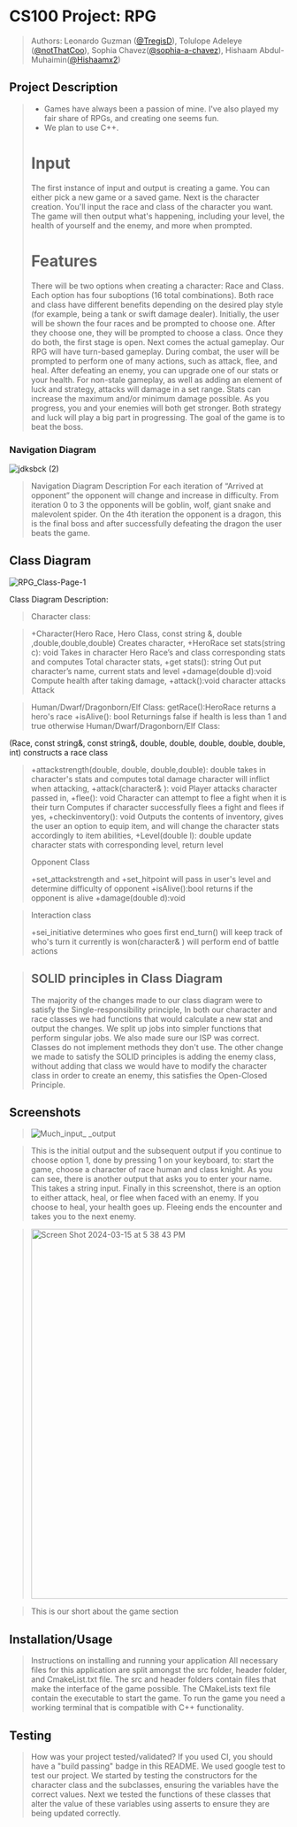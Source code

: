 
# CS100 Project: RPG
 
 > Authors: Leonardo Guzman ([@TregisD](https://github.com/TregisD)), Tolulope Adeleye ([@notThatCoo](https://github.com/notThatCoo)), Sophia Chavez([@sophia-a-chavez](https://github.com/sophia-a-chavez)), Hishaam Abdul-Muhaimin([@Hishaamx2](https://github.com/Hishaamx2))

## Project Description
 > * Games have always been a passion of mine.  I've also played my fair share of RPGs, and creating one seems fun.
 > * We plan to use C++.
 > # Input
 > The first instance of input and output is creating a game.  You can either pick a new game or a saved game.  Next is the character creation.  You'll input the race and class of the character you want.  The game will then output what's happening, including your level, the health of yourself and the enemy, and more when prompted.
 > # Features
 > There will be two options when creating a character: Race and Class.  Each option has four suboptions (16 total combinations).  Both race and class have different benefits depending on the desired play style (for example, being a tank or swift damage dealer).  Initially, the user will be shown the four races and be prompted to choose one.  After they choose one, they will be prompted to choose a class.  Once they do both, the first stage is open.  Next comes the actual gameplay.  Our RPG will have turn-based gameplay.  During combat, the user will be prompted to perform one of many actions, such as attack, flee, and heal.  After defeating an enemy, you can upgrade one of our stats or your health.  For non-stale gameplay, as well as adding an element of luck and strategy, attacks will damage in a set range.  Stats can increase the maximum and/or minimum damage possible.  As you progress, you and your enemies will both get stronger.  Both strategy and luck will play a big part in progressing.  The goal of the game is to beat the boss.

### Navigation Diagram

![jdksbck (2)](https://github.com/cs100/final-project-lguzm044_schav088_tadel002_habdu016/assets/156245649/0f6dc5bf-e7cb-46c8-89ac-6f976ebb1131)


>Navigation Diagram Description
>For each iteration of “Arrived at opponent” the opponent will change and increase in difficulty. From iteration 0 to 3 the opponents will be goblin, wolf, giant snake and malevolent spider. On the 4th iteration the opponent is a dragon, this is the final boss and after successfully defeating the dragon the user beats the game.


## Class Diagram

![RPG_Class-Page-1](https://github.com/cs100/final-project-lguzm044_schav088_tadel002_habdu016/assets/156245649/f16882d4-bd5b-465a-82c8-1709567bf8c2)

Class Diagram Description:
>Character class:

>+Character(Hero Race, Hero Class, const string &, double ,double,double,double)
	Creates character,
>+HeroRace set stats(string c): void
Takes in character Hero Race’s and class corresponding stats and computes 
	Total character stats,
>+get stats(): string 
	Out put character’s name, current stats and level
>+damage(double d):void
	Compute health after taking damage, 
>+attack():void character attacks Attack  

>Human/Dwarf/Dragonborn/Elf Class:
>getRace():HeroRace
	returns a hero's race
>+isAlive(): bool
	Returnings false if health is less than 1 and true otherwise
>Human/Dwarf/Dragonborn/Elf Class:

<RaceName>(Race, const string&, const string&, double, double,
double, double, double, int)
constructs a race class

>+attackstrength(double, double, double,double): double
takes in character's stats and computes total damage character will inflict when attacking,
>+attack(character& ): void
	Player attacks character passed in, 
>+flee(): void
	Character can attempt to flee a fight when it is their turn
	Computes if character successfully flees a fight and flees if yes,
>+checkinventory(): void
	Outputs the contents of inventory, gives the user an option to equip item, and will change the character stats accordingly to item abilities, 
 >+Level(double l): double
 	update character stats with corresponding level, return level
>
>
>Opponent Class
>
>+set_attackstrength and +set_hitpoint will pass in user's level and determine difficulty of opponent
>+isAlive():bool
	returns if the opponent is alive
>+damage(double d):void
  
>Interaction class
>
>+sei_initiative determines who goes first
>end_turn() will keep track of who's turn it currently is
>won(character& ) will perform end of battle actions

 
 > ## SOLID principles in Class Diagram
> The majority of the changes made to our class diagram were to satisfy the Single-responsibility principle, In both our character and race classes we had functions that would calculate a new stat and output the changes. We split up jobs into simpler functions that perform singular jobs. We also made sure our ISP was correct. Classes do not implement methods they don't use. The other change we made to satisfy the SOLID principles is adding the enemy class, without adding that class we would have to modify the character class in order to create an enemy, this satisfies the Open-Closed Principle. 
> 
 
 ## Screenshots
 >![Much_input_ _output](https://github.com/cs100/final-project-lguzm044_schav088_tadel002_habdu016/assets/107754577/1ab7a528-e6d6-4381-bb47-89b9f8424e3b)

> This is the initial output and the subsequent output if you continue to choose option 1, done by pressing 1 on your keyboard, to: start the game, choose a character of race human and class knight. As you can see, there is another output that asks you to enter your name. This takes a string input. Finally in this screenshot, there is an option to either attack, heal, or flee when faced with an enemy. If you choose to heal, your health goes up. Fleeing ends the encounter and takes you to the next enemy.

> <img width="669" alt="Screen Shot 2024-03-15 at 5 38 43 PM" src="https://github.com/cs100/final-project-lguzm044_schav088_tadel002_habdu016/assets/149119460/54d06395-f454-4823-81a4-acbc423eb994">

> This is our short about the game section

 ## Installation/Usage
 
 > Instructions on installing and running your application
> All necessary files for this application are split amongst the src folder, header folder, and CmakeList.txt file. The src and header folders contain files that make the interface of the game possible. The CMakeLists text file contain the executable to start the game. To run the game you need a working terminal that is compatible with C++ functionality. 

 ## Testing
 > How was your project tested/validated? If you used CI, you should have a "build passing" badge in this README.
>We used google test to test our project. We started by testing the constructors for the character class and the subclasses, ensuring the variables have the correct values. Next we tested the functions of these classes that alter the value of these variables using asserts to ensure they are being updated correctly. 
 
